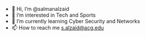 - 👋 Hi, I’m @salmanalzaid
- 👀 I’m interested in Tech and Sports
- 🌱 I’m currently learning Cyber Security and Networks
- 📫 How to reach me s.alzaid@acg.edu
  

<!---
salmanalzaid/salmanalzaid is a ✨ special ✨ repository because its `README.md` (this file) appears on your GitHub profile.
You can click the Preview link to take a look at your changes.
--->
